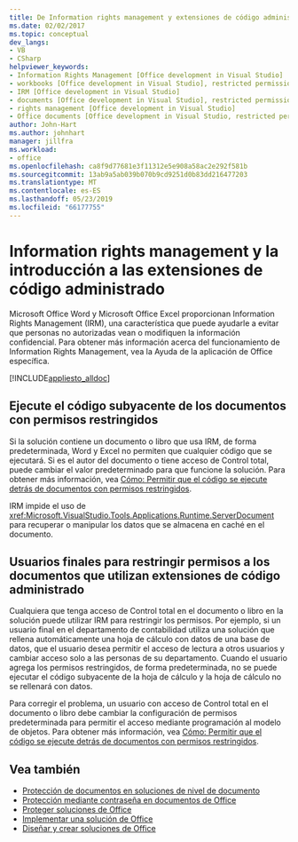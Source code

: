 ```yaml
---
title: De Information rights management y extensiones de código administrado
ms.date: 02/02/2017
ms.topic: conceptual
dev_langs:
- VB
- CSharp
helpviewer_keywords:
- Information Rights Management [Office development in Visual Studio]
- workbooks [Office development in Visual Studio], restricted permissions
- IRM [Office development in Visual Studio]
- documents [Office development in Visual Studio], restricted permissions
- rights management [Office development in Visual Studio]
- Office documents [Office development in Visual Studio, restricted permissions
author: John-Hart
ms.author: johnhart
manager: jillfra
ms.workload:
- office
ms.openlocfilehash: ca8f9d77681e3f11312e5e908a58ac2e292f581b
ms.sourcegitcommit: 13ab9a5ab039b070b9cd9251d0b83dd216477203
ms.translationtype: MT
ms.contentlocale: es-ES
ms.lasthandoff: 05/23/2019
ms.locfileid: "66177755"
---
```

# <a name="information-rights-management-and-managed-code-extensions-overview"></a>Information rights management y la introducción a las extensiones de código administrado
  Microsoft Office Word y Microsoft Office Excel proporcionan Information Rights Management (IRM), una característica que puede ayudarle a evitar que personas no autorizadas vean o modifiquen la información confidencial. Para obtener más información acerca del funcionamiento de Information Rights Management, vea la Ayuda de la aplicación de Office específica.

 [!INCLUDE[appliesto_alldoc](../vsto/includes/appliesto-alldoc-md.md)]

## <a name="run-code-behind-documents-with-restricted-permissions"></a>Ejecute el código subyacente de los documentos con permisos restringidos
 Si la solución contiene un documento o libro que usa IRM, de forma predeterminada, Word y Excel no permiten que cualquier código que se ejecutará. Si es el autor del documento o tiene acceso de Control total, puede cambiar el valor predeterminado para que funcione la solución. Para obtener más información, vea [Cómo: Permitir que el código se ejecute detrás de documentos con permisos restringidos](../vsto/how-to-permit-code-to-run-behind-documents-with-restricted-permissions.md).

 IRM impide el uso de <xref:Microsoft.VisualStudio.Tools.Applications.Runtime.ServerDocument> para recuperar o manipular los datos que se almacena en caché en el documento.

## <a name="end-users-to-restrict-permissions-to-documents-that-use-managed-code-extensions"></a>Usuarios finales para restringir permisos a los documentos que utilizan extensiones de código administrado
 Cualquiera que tenga acceso de Control total en el documento o libro en la solución puede utilizar IRM para restringir los permisos. Por ejemplo, si un usuario final en el departamento de contabilidad utiliza una solución que rellena automáticamente una hoja de cálculo con datos de una base de datos, que el usuario desea permitir el acceso de lectura a otros usuarios y cambiar acceso solo a las personas de su departamento. Cuando el usuario agrega los permisos restringidos, de forma predeterminada, no se puede ejecutar el código subyacente de la hoja de cálculo y la hoja de cálculo no se rellenará con datos.

 Para corregir el problema, un usuario con acceso de Control total en el documento o libro debe cambiar la configuración de permisos predeterminada para permitir el acceso mediante programación al modelo de objetos. Para obtener más información, vea [Cómo: Permitir que el código se ejecute detrás de documentos con permisos restringidos](../vsto/how-to-permit-code-to-run-behind-documents-with-restricted-permissions.md).

## <a name="see-also"></a>Vea también
- [Protección de documentos en soluciones de nivel de documento](../vsto/document-protection-in-document-level-solutions.md)
- [Protección mediante contraseña en documentos de Office](../vsto/password-protection-on-office-documents.md)
- [Proteger soluciones de Office](../vsto/securing-office-solutions.md)
- [Implementar una solución de Office](../vsto/deploying-an-office-solution.md)
- [Diseñar y crear soluciones de Office](../vsto/designing-and-creating-office-solutions.md)
